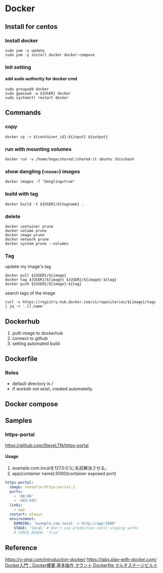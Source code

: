 # Docker
## Install for centos
### Install docker
```bash=
sudo yum -y update
sudo yum -y install docker docker-compose
```

### Init setting
#### add sudo authority for docker cmd
```bash=
sudo groupadd docker
sudo gpasswd -a ${USER} docker
sudo systemctl restart docker
```

## Commands
### copy
```bash=
docker cp -r ${container_id}:${input} ${output}
```

### run with mounting volumes
```bash=
docker run -v /home/hoge/shared:/shared-it ubuntu /bin/bash
```

### show dangling (`<none>`) images
```bash=
docker images -f "dangling=true"
```

### build with tag
```bash=
docker build -t ${USER}/${tagname} .
```

### delete
```bash=
docker container prune
docker volume prune
docker image prune
docker network prune
docker system prune --volumes
```

### Tag

update my image's tag

```bash=
docker pull ${USER}/${image}
docker tag ${USER}/${image} ${USER}/${image}:${tag}
docker push ${USER}/${image}:${tag}
```

search tags of the image

```bash=
curl -s https://registry.hub.docker.com/v1/repositories/${image}/tags | jq -r '.[].name'
```


## Dockerhub

1. puth image to dockerhub
2. connect to github
3. setting automated build

## Dockerfile

### Roles

- default directory is /
- If workdir not exist, created automatelly.

## Docker compose

## Samples
### https-portal

<https://github.com/SteveLTN/https-portal>

#### Usage

1. example.com.localを127.0.0.1に名前解決させる。
2. app(container name):5000(container exposed port)

```yaml
https-portal:
  image: steveltn/https-portal:1
  ports:
    - '80:80'
    - '443:443'
  links:
    - app
  restart: always
  environment:
    DOMAINS: 'example.com.local -> http://app:5000'
    STAGE: 'local' # Don't use production until staging works
    # FORCE_RENEW: 'true'
```

## Reference

<https://y-ohgi.com/introduction-docker/>
<https://labs.play-with-docker.com/>
[Docker入門：Docker概要,基本操作,マウント,Dockerfile,マルチステージビルド](https://qiita.com/shiro01/items/04ca672a93384b463701)
